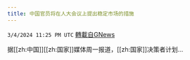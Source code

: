 ```yaml
---
title: 中国官员将在人大会议上提出稳定市场的措施
---
```

`3/4/2024 11:25 PM UTC` [轉載自GNews](https://gnews.org/articles/2364974)

据[[zh:中国]][[zh:国家]]媒体周一报道，[[zh:国家]]决策者计划...
